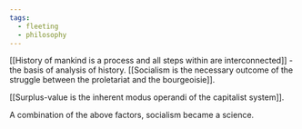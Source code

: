 ```yaml
---
tags:
  - fleeting
  - philosophy
---
```

[[History of mankind is a process and all steps within are interconnected]] - the basis of analysis of history. [[Socialism is the necessary outcome of the struggle between the proletariat and the bourgeoisie]]. 

[[Surplus-value is the inherent modus operandi of the capitalist system]].

A combination of the above factors, socialism became a science.